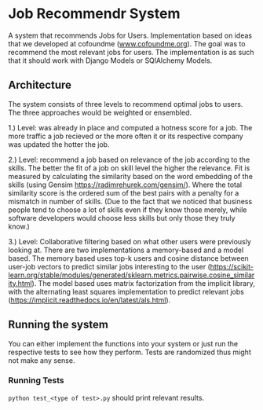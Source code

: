 # Job Recommendr System
A system that recommends Jobs for Users. Implementation based on ideas that we developed at cofoundme (www.cofoundme.org). The goal was to recommend the most relevant jobs for users. The implementation is as such that it should work with Django Models or SQlAlchemy Models.

## Architecture
The system consists of three levels to recommend optimal jobs to users. The three approaches would be weighted or ensembled.  

1.) Level: was already in place and computed a hotness score for a job. The more traffic a job recieved or the more often it or its respective company was updated the hotter the job.  

2.) Level: recommend a job based on relevance of the job according to the skills. The better the fit of a job on skill level the higher the relevance. Fit is measured by calculating the similarity based on the word embedding of the skills (using Gensim  https://radimrehurek.com/gensim/). Where the total similarity score is the ordered sum of the best pairs with a penalty for a mismatch in number of skills. (Due to the fact that we noticed that business people tend to choose a lot of skills even if they know those merely, while software developers would choose less skills but only those they truly know.)  

3.) Level: Collaborative filtering based on what other users were previously looking at. There are two implementations a memory-based and a model based. The memory based uses top-k users and cosine distance between user-job vectors to predict similar jobs interesting to the user (https://scikit-learn.org/stable/modules/generated/sklearn.metrics.pairwise.cosine_similarity.html). The model based uses matrix factorization from the implicit library, with the alternating least squares implementation to predict relevant jobs (https://implicit.readthedocs.io/en/latest/als.html).

## Running the system
You can either implement the functions into your system or just run the respective tests to see how they perform. Tests are randomized thus might not make any sense.

### Running Tests
``python test_<type of test>.py`` should print relevant results.  

